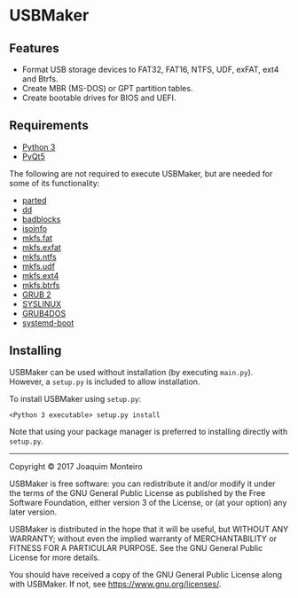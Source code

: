 USBMaker
========

Features
--------

* Format USB storage devices to FAT32, FAT16, NTFS, UDF, exFAT, ext4 and Btrfs.
* Create MBR (MS-DOS) or GPT partition tables.
* Create bootable drives for BIOS and UEFI.

Requirements
------------

* [Python 3](https://python.org)
* [PyQt5](https://www.riverbankcomputing.com/software/pyqt/intro)

The following are not required to execute USBMaker, but are needed for some of its functionality:

* [parted](https://www.gnu.org/software/parted/parted.html)
* [dd](https://www.gnu.org/software/coreutils/coreutils.html)
* [badblocks](http://e2fsprogs.sourceforge.net/)
* [isoinfo](http://cdrtools.sourceforge.net/)
* [mkfs.fat](https://github.com/dosfstools/dosfstools)
* [mkfs.exfat](https://github.com/relan/exfat)
* [mkfs.ntfs](https://www.tuxera.com/community/open-source-ntfs-3g/)
* [mkfs.udf](https://github.com/pali/udftools)
* [mkfs.ext4](http://e2fsprogs.sourceforge.net/)
* [mkfs.btrfs](https://btrfs.wiki.kernel.org/)
* [GRUB 2](https://www.gnu.org/software/grub/)
* [SYSLINUX](http://www.syslinux.org/)
* [GRUB4DOS](https://github.com/chenall/grub4dos)
* [systemd-boot](https://www.freedesktop.org/wiki/Software/systemd/systemd-boot/)


Installing
----------

USBMaker can be used without installation (by executing `main.py`). However, a `setup.py` is included to allow installation.

To install USBMaker using `setup.py`:

    <Python 3 executable> setup.py install

Note that using your package manager is preferred to installing directly with `setup.py`.

---

Copyright © 2017 Joaquim Monteiro

USBMaker is free software: you can redistribute it and/or modify
it under the terms of the GNU General Public License as published by
the Free Software Foundation, either version 3 of the License, or
(at your option) any later version.

USBMaker is distributed in the hope that it will be useful,
but WITHOUT ANY WARRANTY; without even the implied warranty of
MERCHANTABILITY or FITNESS FOR A PARTICULAR PURPOSE.  See the
GNU General Public License for more details.

You should have received a copy of the GNU General Public License
along with USBMaker.  If not, see <https://www.gnu.org/licenses/>.
